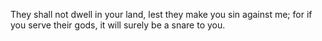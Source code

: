 They shall not dwell in your land, lest they make you sin against me; for if you serve their gods, it will surely be a snare to you.
